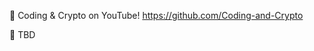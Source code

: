 :movie_camera: Coding & Crypto on YouTube! https://github.com/Coding-and-Crypto

:diamond_shape_with_a_dot_inside: TBD
